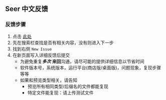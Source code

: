 ## Seer 中文反馈
### 反馈步骤
1. 点击 [此处](https://github.com/ccseer/Seer-Feedback-CN/issues)
2. 先在搜索栏查找是否有相关内容，没有则进入下一步
3. 找到右侧 `New Issue`
4. 在新页面写入详细反馈后提交
   - 为避免重复***多次*** **来回**沟通，请尽可能的提供详细信息以节省时间
   - 软件版本号，系统版本，运行平台(商店版/桌面版)，问题现象，复现步骤等等
   - 如果和预览类型相关，请告知
       - 预览所有相同类型/后缀名的文件都能复现
       - 特定文件能复现：请上传测试文件

